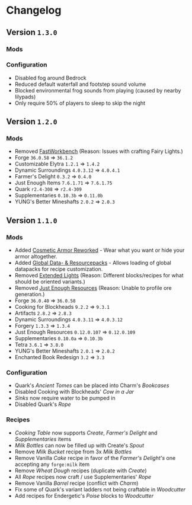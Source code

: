 # Changelog

## Version `1.3.0`

### Mods

### Configuration

- Disabled fog around Bedrock
- Reduced default waterfall and footstep sound volume
- Blocked environmental frog sounds from playing (caused by nearby lilypads)
- Only require 50% of players to sleep to skip the night


## Version `1.2.0`

### Mods

- Removed [FastWorkbench](https://www.curseforge.com/minecraft/mc-mods/fastworkbench) (Reason: Issues with crafting Fairy Lights.)
- Forge `36.0.58` => `36.1.2`
- Customizable Elytra `1.2.1` => `1.4.2`
- Dynamic Surroundings `4.0.3.12` => `4.0.4.1`
- Farmer's Delight `0.3.2` => `0.4.0`
- Just Enough Items `7.6.1.71` => `7.6.1.75`
- Quark `r2.4-308` => `r2.4-309`
- Supplementaries `0.10.3b` => `0.11.0b`
- YUNG's Better Mineshafts `2.0.2` => `2.0.3`


## Version `1.1.0`

### Mods

- Added [Cosmetic Armor Reworked](https://www.curseforge.com/minecraft/mc-mods/cosmetic-armor-reworked) - Wear what you want or hide your armor altogether.
- Added [Global Data- & Resourcepacks](https://www.curseforge.com/minecraft/mc-mods/drp-global-datapack) - Allows loading of global datapacks for recipe customization.
- Removed [Extended Lights](https://www.curseforge.com/minecraft/mc-mods/extended-lights-mod) (Reason: Different blocks/recipes for what should be oriented variants.)
- Removed [Just Enough Resources](https://www.curseforge.com/minecraft/mc-mods/just-enough-resources-jer) (Reason: Unable to profile ore generation.)
- Forge `36.0.40` => `36.0.58`
- Cooking for Blockheads `9.2.2` => `9.3.1`
- Artifacts `2.8.2` => `2.8.3`
- Dynamic Surroundings `4.0.3.11` => `4.0.3.12`
- Forgery `1.3.3` => `1.3.4`
- Just Enough Resources `0.12.0.107` => `0.12.0.109`
- Supplementaries `0.10.0a` => `0.10.3b`
- Tetra `3.6.1` => `3.8.0`
- YUNG's Better Mineshafts `2.0.1` => `2.0.2`
- Enchanted Book Redesign `3.2` => `3.3`

### Configuration

- Quark's *Ancient Tomes* can be placed into Charm's *Bookcases*
- Disabled Cooking with Blockheads' *Cow in a Jar*
- *Sinks* now require water to be pumped in
- Disabled Quark's *Rope*

### Recipes

- *Cooking Table* now supports *Create*, *Farmer's Delight* and *Supplementaries* items
- *Milk Bottles* can now be filled up with Create's *Spout*
- Remove *Milk Bucket* recipe from 3x *Milk Bottles*
- Remove Vanilla *Cake* recipe in favor of the *Farmer's Delight's* one accepting any `forge:milk` item
- Remove *Wheat Dough* recipes (duplicate with *Create*)
- All *Rope* recipes now craft / use Supplementaries' *Rope*
- Remove Vanilla *Barrel* recipe (conflict with *Charm*)
- Fix some of Quark's variant ladders not being craftable in *Woodcutter*
- Add recipes for Endergetic's *Poise* blocks to *Woodcutter*
